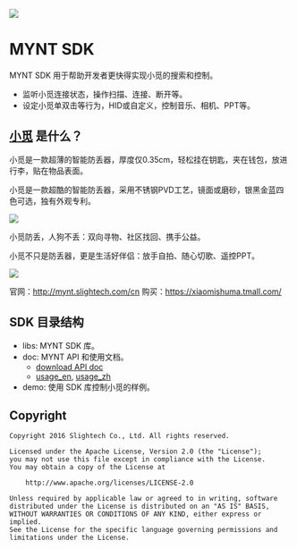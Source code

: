
![](https://static.slightech.com/img/slide_mynt.png)

[MYNT]: https://mynt.slightech.com/

# MYNT SDK

MYNT SDK 用于帮助开发者更快得实现小觅的搜索和控制。

* 监听小觅连接状态，操作扫描、连接、断开等。
* 设定小觅单双击等行为，HID或自定义，控制音乐、相机、PPT等。

## [小觅][MYNT] 是什么？

小觅是一款超薄的智能防丢器，厚度仅0.35cm，轻松挂在钥匙，夹在钱包，放进行李，贴在物品表面。

小觅是一款超酷的智能防丢器，采用不锈钢PVD工艺，镜面或磨砂，银黑金蓝四色可选，独有外观专利。

![](https://static.slightech.com/img/mynt/colorful.png)

小觅防丢，人狗不丢：双向寻物、社区找回、携手公益。

小觅不只是防丢器，更是生活好伴侣：放手自拍、随心切歌、遥控PPT。

![](https://static.slightech.com/img/mynt/slide-ctr-photo.png)

官网：http://mynt.slightech.com/cn 
购买：https://xiaomishuma.tmall.com/

## SDK 目录结构

* libs: MYNT SDK 库。
* doc: MYNT API 和使用文档。
    - [download API doc](https://github.com/slightech/MYNT-SDK-Android/raw/master/doc/mynt-sdk-doc-1.1.zip)
    - [usage_en](https://github.com/slightech/MYNT-SDK-Android/blob/master/doc/usage_en.md), [usage_zh](https://github.com/slightech/MYNT-SDK-Android/blob/master/doc/usage_zh.md)
* demo: 使用 SDK 库控制小觅的样例。

## Copyright

    Copyright 2016 Slightech Co., Ltd. All rights reserved.

    Licensed under the Apache License, Version 2.0 (the "License");
    you may not use this file except in compliance with the License.
    You may obtain a copy of the License at

        http://www.apache.org/licenses/LICENSE-2.0

    Unless required by applicable law or agreed to in writing, software
    distributed under the License is distributed on an "AS IS" BASIS,
    WITHOUT WARRANTIES OR CONDITIONS OF ANY KIND, either express or implied.
    See the License for the specific language governing permissions and
    limitations under the License.
